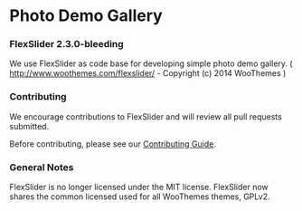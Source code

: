 

# Photo Demo Gallery

### FlexSlider 2.3.0-bleeding
We use FlexSlider as code base for developing simple photo demo gallery.
( http://www.woothemes.com/flexslider/ - Copyright (c) 2014 WooThemes )

### Contributing

We encourage contributions to FlexSlider and will review all pull requests submitted.

Before contributing, please see our [Contributing Guide](https://github.com/woothemes/FlexSlider/blob/master/CONTRIBUTING.md).

### General Notes
FlexSlider is no longer licensed under the MIT license. FlexSlider now shares the common licensed used for all WooThemes themes, GPLv2.




